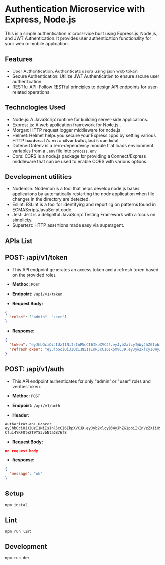 # Authentication Microservice with Express, Node.js

This is a simple authentication microservice built using Express.js, Node.js, and JWT Authentication. It provides user authentication functionality for your web or mobile application.

## Features

- User Authentication: Authenticate users using json web token
- Secure Authentication: Utilize JWT Authentication to ensure secure user authentication.
- RESTful API: Follow RESTful principles to design API endpoints for user-related operations.

## Technologies Used

- Node.js: A JavaScript runtime for building server-side applications.
- Express.js: A web application framework for Node.js..
- Morgan: HTTP request logger middleware for node.js
- Helmet: Helmet helps you secure your Express apps by setting various HTTP headers. It's not a silver bullet, but it can help!
- Dotenv: Dotenv is a zero-dependency module that loads environment variables from a `.env` file into `process.env`
- Cors: CORS is a node.js package for providing a Connect/Express middleware that can be used to enable CORS with various options.

## Development utilities

- Nodemon: Nodemon is a tool that helps develop node.js based applications by automatically restarting the node application when file changes in the directory are detected.
- Eslint: ESLint is a tool for identifying and reporting on patterns found in ECMAScript/JavaScript code.
- Jest: Jest is a delightful JavaScript Testing Framework with a focus on simplicity.
- Supertest: HTTP assertions made easy via superagent.

## APIs List
## POST: /api/v1/token 
- This API endpoint generates an access token and a refresh token based on the provided roles.

- **Method:** `POST`
- **Endpoint:** `/api/v1/token`
- **Request Body:**
```json
{
  "roles": ["admin", "user"]
}
```
- **Response:**
```json
{
  "token": "eyJhbGciOiJIUzI1NiIsInR5cCI6IkpXVCJ9.eyJyb2xlcyI6WyJhZG1pbiIsInVzZXIiXSwiaWF0IjoxNzA2ODQ3OTcyLCJleHAiOjE3MDY4NDg4NzJ9.N2MnSZSdJgTS2L-Cfui4YRFOte2T9YS3vbNtaGB76f8",
  "refreshToken": "eyJhbGciOiJIUzI1NiIsInR5cCI6IkpXVCJ9.eyJyb2xlcyI6WyJhZG1pbiIsInVzZXIiXSwiaWF0IjoxNzA2ODQ3OTcyLCJleHAiOjE3MDc0NTI3NzJ9.kWsiKPjN08DbzQVbh1NwoEABTbvYcqDTBLYMpQRtAbE"
}
```

## POST: /api/v1/auth 
- This API endpoint authenticates for only "admin" or "user" roles and verifies token.

- **Method:** `POST`
- **Endpoint:** `/api/v1/auth`
- **Header:**
```
Authorization: Bearer eyJhbGciOiJIUzI1NiIsInR5cCI6IkpXVCJ9.eyJyb2xlcyI6WyJhZG1pbiIsInVzZXIiXSwiaWF0IjoxNzA2ODQ3OTcyLCJleHAiOjE3MDY4NDg4NzJ9.N2MnSZSdJgTS2L-Cfui4YRFOte2T9YS3vbNtaGB76f8
```
- **Request Body:**
```json
no request body
```
- **Response:**
```json
{
  "message": "ok"
}
```


## Setup

```
npm install
```

## Lint

```
npm run lint
```

## Development

```
npm run dev
```
